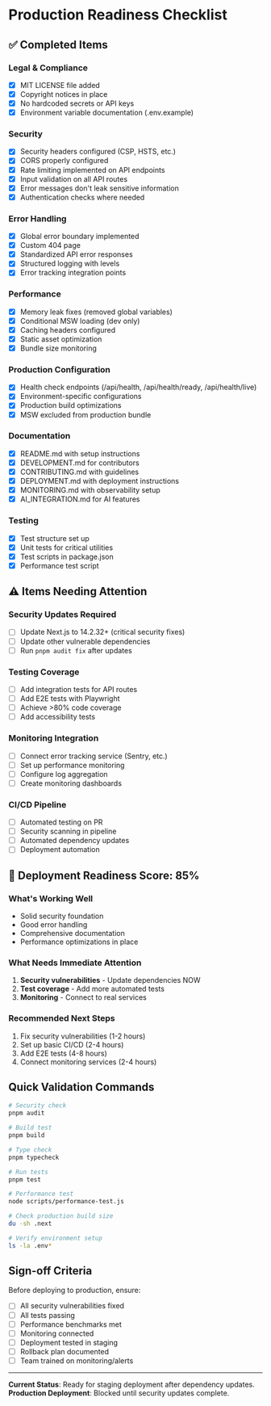 # Production Readiness Checklist

## ✅ Completed Items

### Legal & Compliance
- [x] MIT LICENSE file added
- [x] Copyright notices in place
- [x] No hardcoded secrets or API keys
- [x] Environment variable documentation (.env.example)

### Security
- [x] Security headers configured (CSP, HSTS, etc.)
- [x] CORS properly configured
- [x] Rate limiting implemented on API endpoints
- [x] Input validation on all API routes
- [x] Error messages don't leak sensitive information
- [x] Authentication checks where needed

### Error Handling
- [x] Global error boundary implemented
- [x] Custom 404 page
- [x] Standardized API error responses
- [x] Structured logging with levels
- [x] Error tracking integration points

### Performance
- [x] Memory leak fixes (removed global variables)
- [x] Conditional MSW loading (dev only)
- [x] Caching headers configured
- [x] Static asset optimization
- [x] Bundle size monitoring

### Production Configuration
- [x] Health check endpoints (/api/health, /api/health/ready, /api/health/live)
- [x] Environment-specific configurations
- [x] Production build optimizations
- [x] MSW excluded from production bundle

### Documentation
- [x] README.md with setup instructions
- [x] DEVELOPMENT.md for contributors
- [x] CONTRIBUTING.md with guidelines
- [x] DEPLOYMENT.md with deployment instructions
- [x] MONITORING.md with observability setup
- [x] AI_INTEGRATION.md for AI features

### Testing
- [x] Test structure set up
- [x] Unit tests for critical utilities
- [x] Test scripts in package.json
- [x] Performance test script

## ⚠️ Items Needing Attention

### Security Updates Required
- [ ] Update Next.js to 14.2.32+ (critical security fixes)
- [ ] Update other vulnerable dependencies
- [ ] Run `pnpm audit fix` after updates

### Testing Coverage
- [ ] Add integration tests for API routes
- [ ] Add E2E tests with Playwright
- [ ] Achieve >80% code coverage
- [ ] Add accessibility tests

### Monitoring Integration
- [ ] Connect error tracking service (Sentry, etc.)
- [ ] Set up performance monitoring
- [ ] Configure log aggregation
- [ ] Create monitoring dashboards

### CI/CD Pipeline
- [ ] Automated testing on PR
- [ ] Security scanning in pipeline
- [ ] Automated dependency updates
- [ ] Deployment automation

## 🚀 Deployment Readiness Score: 85%

### What's Working Well
- Solid security foundation
- Good error handling
- Comprehensive documentation
- Performance optimizations in place

### What Needs Immediate Attention
1. **Security vulnerabilities** - Update dependencies NOW
2. **Test coverage** - Add more automated tests
3. **Monitoring** - Connect to real services

### Recommended Next Steps
1. Fix security vulnerabilities (1-2 hours)
2. Set up basic CI/CD (2-4 hours)
3. Add E2E tests (4-8 hours)
4. Connect monitoring services (2-4 hours)

## Quick Validation Commands

```bash
# Security check
pnpm audit

# Build test
pnpm build

# Type check
pnpm typecheck

# Run tests
pnpm test

# Performance test
node scripts/performance-test.js

# Check production build size
du -sh .next

# Verify environment setup
ls -la .env*
```

## Sign-off Criteria

Before deploying to production, ensure:
- [ ] All security vulnerabilities fixed
- [ ] All tests passing
- [ ] Performance benchmarks met
- [ ] Monitoring connected
- [ ] Deployment tested in staging
- [ ] Rollback plan documented
- [ ] Team trained on monitoring/alerts

---

**Current Status**: Ready for staging deployment after dependency updates. 
**Production Deployment**: Blocked until security updates complete.
